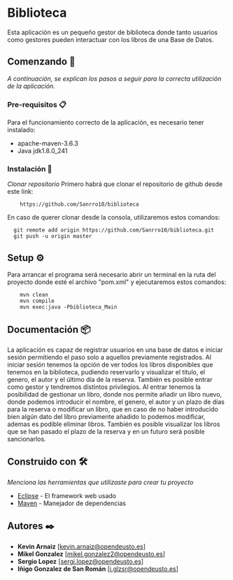 # Biblioteca

Esta aplicación es un pequeño gestor de biblioteca donde tanto usuarios como gestores pueden interactuar con los libros de una Base de Datos.

## Comenzando 🚀

_A continuación, se explican los pasos a seguir para la correcta utilización de la aplicación._


### Pre-requisitos 📋

Para el funcionamiento correcto de la aplicación, es necesario tener instalado:
  - apache-maven-3.6.3
  - Java jdk1.8.0_241

### Instalación 🔧

_Clonar repositorio_
  Primero habrá que clonar el repositorio de github desde este link:
```
    https://github.com/Sanrro10/biblioteca
```
  En caso de querer clonar desde la consola, utilizaremos estos comandos:
```
  git remote add origin https://github.com/Sanrro10/biblioteca.git
  git push -u origin master
  ```

## Setup ⚙️

Para arrancar el programa será necesario abrir un terminal en la ruta del proyecto donde esté el archivo "pom.xml" y ejecutaremos estos comandos:
```
    mvn clean
    mvn compile
    mvn exec:java -Pbiblioteca_Main
```


## Documentación 📦

La aplicación es capaz de registrar usuarios en una base de datos e iniciar sesión permitiendo el paso solo a aquellos previamente registrados. Al iniciar sesión tenemos la opción de ver todos los libros disponibles que tenemos en la biblioteca, pudiendo reservarlo y visualizar el titulo, el genero, el autor y el último día de la reserva. También es posible entrar como gestor y tendremos distintos privilegios. Al entrar tenemos la posibilidad de gestionar un libro, donde nos permite añadir un libro nuevo, donde podemos introducir el nombre, el genero, el autor y un plazo de dias para la reserva o modificar un libro, que en caso de no haber introducido bien algún dato del libro previamente añadido lo podemos modificar, ademas es podible eliminar libros. También es posible visualizar los libros que se han pasado el plazo de la reserva y en un futuro será posible sancionarlos. 

## Construido con 🛠️

_Menciona las herramientas que utilizaste para crear tu proyecto_

* [Eclipse](https://www.eclipse.org/) - El framework web usado
* [Maven](https://maven.apache.org/) - Manejador de dependencias


## Autores ✒️

* **Kevin Arnaiz**  [kevin.arnaiz@opendeusto.es]
* **Mikel Gonzalez**  [mikel.gonzalez2@opendeusto.es]
* **Sergio Lopez**  [sergi.lopez@opendeusto.es]
* **Iñigo Gonzalez de San Román** [i.glzsr@opendeusto.es]



